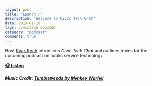 ```yaml
---
layout: post
title: "Launch 🚀"
description: "Welcome to Civic Tech Chat"
date: 2018-01-18
tags: civictech episode
category: "podcast"
comments: true
---
```

Host [Ryan Koch](https://twitter.com/ryan_koch) introduces *Civic Tech Chat* and outlines topics for the upcoming podcast on public service technology.

**[🎧 Listen](https://soundcloud.com/user-227289754/00-introduction)**

##### Music Credit: [Tumbleweeds by Monkey Warhol](http://freemusicarchive.org/music/Monkey_Warhol/Lonely_Hearts_Challenge/Monkey_Warhol_-_Tumbleweeds)
